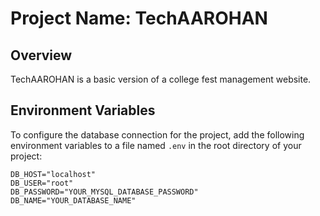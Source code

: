 # **Project Name: TechAAROHAN**

## Overview

TechAAROHAN is a basic version of a college fest management website.









## Environment Variables

To configure the database connection for the project, add the following environment variables to a file named `.env` in the root directory of your project:

```plaintext
DB_HOST="localhost"
DB_USER="root"
DB_PASSWORD="YOUR_MYSQL_DATABASE_PASSWORD"
DB_NAME="YOUR_DATABASE_NAME"
